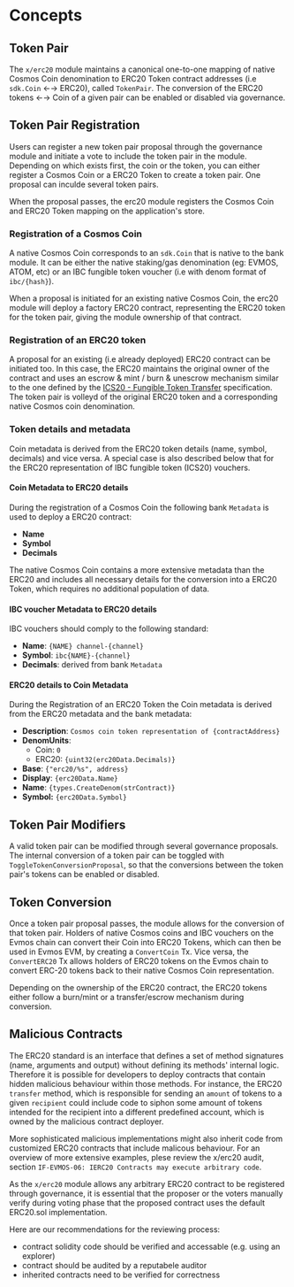 <!--
order: 1
-->

# Concepts

## Token Pair

The `x/erc20` module maintains a canonical one-to-one mapping of native Cosmos Coin denomination to ERC20 Token contract addresses (i.e `sdk.Coin` ←→ ERC20), called `TokenPair`.  The conversion of the ERC20 tokens ←→ Coin of a given pair can be enabled or disabled via governance.

## Token Pair Registration

Users can register a new token pair proposal through the governance module and initiate a vote to include the token pair in the module. Depending on which exists first, the coin or the token, you can either register a Cosmos Coin or a ERC20 Token to create a token pair. One proposal can inculde several token pairs.

When the proposal passes, the erc20 module registers the Cosmos Coin and ERC20 Token mapping on the application's store.

### Registration of a Cosmos Coin

A native Cosmos Coin corresponds to an `sdk.Coin` that is native to the bank module. It can be either the native staking/gas denomination (eg: EVMOS, ATOM, etc) or an IBC fungible token voucher (i.e with denom format of `ibc/{hash}`).

When a proposal is initiated for an existing native Cosmos Coin, the erc20 module will deploy a factory ERC20 contract, representing the ERC20 token for the token pair, giving the module ownership of that contract.

### Registration of an ERC20 token

A proposal for an existing (i.e already deployed) ERC20 contract can be initiated too. In this case, the ERC20 maintains the original owner of the contract and uses an escrow & mint / burn & unescrow mechanism similar to the one defined by the [ICS20 - Fungible Token Transfer](https://github.com/cosmos/ibc/blob/master/spec/app/ics-020-fungible-token-transfer) specification. The token pair is volleyd of the original ERC20 token and a corresponding native Cosmos coin denomination.

### Token details and metadata

Coin metadata is derived from the ERC20 token details (name, symbol, decimals) and vice versa. A special case is also described below that for the ERC20 representation of IBC fungible token (ICS20) vouchers.

#### Coin Metadata to ERC20 details

During the registration of a Cosmos Coin the following bank `Metadata` is used to deploy a ERC20 contract:

- **Name**
- **Symbol**
- **Decimals**

The native Cosmos Coin contains a more extensive metadata than the ERC20 and includes all necessary details for the conversion into a ERC20 Token, which requires no additional population of data.

#### IBC voucher Metadata to ERC20 details

IBC vouchers should comply to the following standard:

- **Name**: `{NAME} channel-{channel}`
- **Symbol**:  `ibc{NAME}-{channel}`
- **Decimals**:  derived from bank `Metadata`

#### ERC20 details to Coin Metadata

During the Registration of an ERC20 Token the Coin metadata is derived from the ERC20 metadata and the bank metadata:

- **Description**: `Cosmos coin token representation of {contractAddress}`
- **DenomUnits**:
    - Coin: `0`
    - ERC20: `{uint32(erc20Data.Decimals)}`
- **Base**: `{"erc20/%s", address}`
- **Display**: `{erc20Data.Name}`
- **Name**: `{types.CreateDenom(strContract)}`
- **Symbol:** `{erc20Data.Symbol}`

## Token Pair Modifiers

A valid token pair can be modified through several governance proposals. The internal conversion of a token pair can be toggled with `ToggleTokenConversionProposal`, so that the conversions between the token pair's tokens can be enabled or disabled.

## Token Conversion

Once a token pair proposal passes, the module allows for the conversion of that token pair. Holders of native Cosmos coins and IBC vouchers on the Evmos chain can convert their Coin into ERC20 Tokens, which can then be used in Evmos EVM, by creating a `ConvertCoin` Tx. Vice versa, the `ConvertERC20` Tx allows holders of ERC20 tokens on the Evmos chain to convert ERC-20 tokens back to their native Cosmos Coin representation.

Depending on the ownership of the ERC20 contract, the ERC20 tokens either follow a burn/mint or a transfer/escrow mechanism during conversion.

## Malicious Contracts

The ERC20 standard is an interface that defines a set of method signatures (name, arguments and output) without defining its methods' internal logic. Therefore it is possible for developers to deploy contracts that contain hidden malicious behaviour within those methods. For instance, the ERC20 `transfer` method, which is responsible for sending an `amount` of tokens to a given `recipient` could include code to siphon some amount of tokens intended for the recipient into a different predefined account, which is owned by the malicious contract deployer.

More sophisticated malicious implementations might also inherit code from customized ERC20 contracts that include malicous behaviour. For an overview of more extensive examples, plese review the x/erc20 audit, section `IF-EVMOS-06: IERC20 Contracts may execute arbitrary code`.

As the `x/erc20` module allows any arbitrary ERC20 contract to be registered through governance, it is essential that the proposer or the voters manually verify during voting phase that the proposed contract uses the default ERC20.sol implementation.

Here are our recommendations for the reviewing process:

- contract solidity code should be verified and accessable (e.g. using an explorer)
- contract should be audited by a reputabele auditor
- inherited contracts need to be verified for correctness

